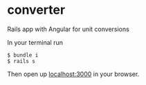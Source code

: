# converter
Rails app with Angular for unit conversions

In your terminal run
```
$ bundle i
$ rails s
```

Then open up [localhost:3000](http://localhost:3000) in your browser. 
